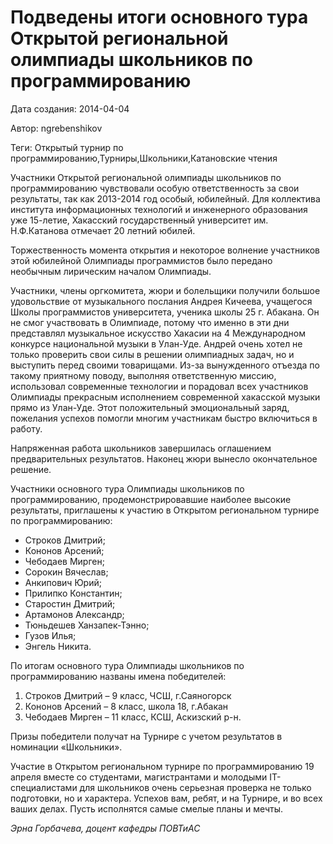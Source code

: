 # Подведены итоги основного тура Открытой региональной олимпиады школьников по программированию

Дата создания: 2014-04-04

Автор: ngrebenshikov

Теги: Открытый турнир по программированию,Турниры,Школьники,Катановские чтения

Участники Открытой региональной олимпиады школьников по программированию чувствовали особую ответственность за свои результаты, так как 2013-2014 год особый, юбилейный. Для коллектива института информационных технологий и инженерного образования уже 15-летие, Хакасский государственный университет им. Н.Ф.Катанова отмечает 20 летний юбилей.  
   
Торжественность момента открытия и некоторое волнение участников этой юбилейной Олимпиады программистов было передано необычным лирическим началом Олимпиады.  
  
Участники, члены оргкомитета, жюри и болельщики получили большое удовольствие от музыкального послания Андрея Кичеева, учащегося Школы программистов университета, ученика школы 25 г. Абакана. Он не смог участвовать в Олимпиаде, потому что именно в эти дни представлял музыкальное искусство Хакасии на 4 Международном конкурсе национальной музыки в Улан-Уде. Андрей очень хотел не только проверить свои силы в решении олимпиадных задач, но и выступить перед своими товарищами. Из-за вынужденного отъезда по такому приятному поводу, выполняя ответственную миссию, использовал современные технологии и порадовал всех участников Олимпиады прекрасным исполнением современной хакасской музыки прямо из Улан-Уде. Этот положительный эмоциональный заряд, пожелания успехов помогли многим участникам быстро включиться в работу.  
  
Напряженная работа школьников завершилась оглашением предварительных результатов. Наконец жюри вынесло окончательное решение.  
  
Участники основного тура Олимпиады школьников по программированию, продемонстрировавшие наиболее высокие результаты, приглашены к участию в Открытом региональном турнире по программированию:

- Строков Дмитрий;
- Кононов Арсений;
- Чебодаев Мирген;
- Сорокин Вячеслав;
- Анкипович Юрий;
- Прилипко Константин;
- Старостин Дмитрий;
- Артамонов Александр;
- Тюньдешев Ханзапек-Тэнно;
- Гузов Илья;
- Энгель Никита.

  
По итогам основного тура Олимпиады школьников по программированию названы имена победителей:  

1. Строков Дмитрий – 9 класс, ЧСШ, г.Саяногорск
2. Кононов Арсений – 8 класс, школа 18, г.Абакан
3. Чебодаев Мирген – 11 класс, КСШ, Аскизский р-н.

  
Призы победители получат на Турнире с учетом результатов в номинации «Школьники».  
  
Участие в Открытом региональном турнире по программированию 19 апреля вместе со студентами, магистрантами и молодыми IT-специалистами для школьников очень серьезная проверка не только подготовки, но и характера. Успехов вам, ребят, и на Турнире, и во всех ваших делах. Пусть исполнятся самые смелые планы и мечты.  
  
_Эрна Горбачева, доцент кафедры ПОВТиАС_